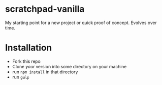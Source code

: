 # scratchpad-vanilla
My starting point for a new project or quick proof of concept. Evolves over time.

# Installation
* Fork this repo
* Clone _your_ version into some directory on your machine
* run ```npm install``` in that directory
* run ```gulp```

